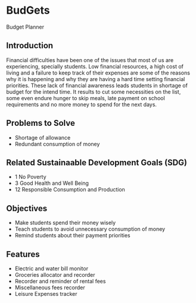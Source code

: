 # BudGets
Budget Planner 

## Introduction
  Financial difficulties have been one of the issues that most of us are experiencing, specially students. Low financial resources, a high cost of living and a failure to keep track of their expenses are some of the reasons why it is happening and why they are having a hard time setting financial priorities. These lack of financial awareness leads students in shortage of budget for the intend time. It results to cut some necessities on the list, some even endure hunger to skip meals, late payment on school requirements and no more money to spend for the next days.

## Problems to Solve

- Shortage of allowance
- Redundant consumption of money

## Related Sustainaable Development Goals (SDG)
- 1 No Poverty
- 3 Good Health and Well Being
- 12 Responsible Consumption and Production

## Objectives

- Make students spend their money wisely
- Teach students to avoid unnecessary consumption of money
- Remind students about their payment priorities

## Features

- Electric and water bill monitor
- Groceries allocator and recorder
- Recorder and reminder of rental fees
- Miscellaneous fees recorder
- Leisure Expenses tracker


